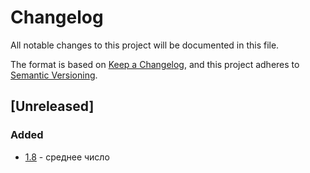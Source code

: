 # Changelog
All notable changes to this project will be documented in this file.

The format is based on [Keep a Changelog](https://keepachangelog.com/en/1.0.0/),
and this project adheres to [Semantic Versioning](https://semver.org/spec/v2.0.0.html).

## [Unreleased]
### Added
- [1.8] - среднее число

[1.8]: https://github.com/ArtemNikolaev/course-python-algorythm-structures/issues/8